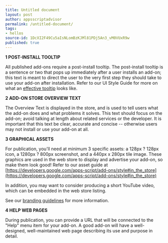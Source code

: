 ```yaml
---
title: Untitled document
layout: post
author: appsscriptadvisor
permalink: /untitled-document/
tags:
- hellos
source-id: 1DcXI2F49Cu5aIsNLomBzKJMl81PDj5An3_vM0VUxR9w
published: true
---
```

**1 POST-INSTALL TOOLTIP**

All published add-ons require a post-install tooltip. The post-install tooltip is a sentence or two that pops up immediately after a user installs an add-on; this text is meant to direct the user to the very first step they should take to use your add-on after installation. Refer to our UI Style Guide for more on what an [effective tooltip](https://developers.google.com/apps-script/add-ons/style#post-install_tip) looks like.

**2 ADD-ON STORE OVERVIEW TEXT**

The Overview Text is displayed in the store, and is used to tell users what the add-on does and what problems it solves. This text should focus on the add-on; avoid talking at length about related services or the developer. It is important that this text be clear, accurate and concise -- otherwise users may not install or use your add-on at all.

**3 GRAPHICAL ASSETS**

For publication, you'll need at minimum 3 specific assets:  a 128px ? 128px icon, a 1280px ? 800px screenshot, and a 440px x 280px tile image. These graphics are used in the web store to display and advertise your add-on, so make them look good! Refer to our asset guide at [https://developers.google.com/apps-script/add-ons/style#in_the_store](https://developers.google.com/apps-script/add-ons/style#in_the_store)

In addition, you may want to consider producing a short YouTube video, which can be embedded in the web store listing.

See our [branding guidelines](https://developers.google.com/chrome/web-store/branding) for more information.

**4 HELP WEB PAGES**

During publication, you can provide a URL that will be connected to the "Help" menu item for your add-on.  A good add-on will have a well-designed, well-maintained web page describing its use and purpose in detail.

